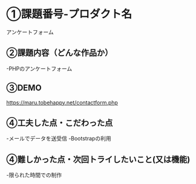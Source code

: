 # ①課題番号-プロダクト名
アンケートフォーム

## ②課題内容（どんな作品か）
-PHPのアンケートフォーム

## ③DEMO
https://maru.tobehappy.net/contactform.php

## ④工夫した点・こだわった点
-メールでデータを送受信
-Bootstrapの利用

## ④難しかった点・次回トライしたいこと(又は機能)
-限られた時間での制作
